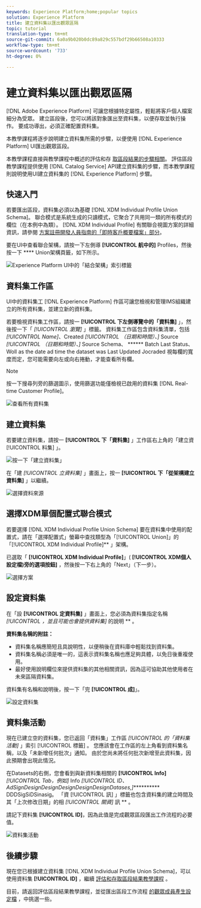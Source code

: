 ```yaml
---
keywords: Experience Platform;home;popular topics
solution: Experience Platform
title: 建立資料集以匯出觀眾區隔
topic: tutorial
translation-type: tm+mt
source-git-commit: 6a0a9b020b0dc89a829c557bdf29b66508a10333
workflow-type: tm+mt
source-wordcount: '733'
ht-degree: 0%

---
```



# 建立資料集以匯出觀眾區隔

[!DNL Adobe Experience Platform] 可讓您根據特定屬性，輕鬆將客戶個人檔案細分為受眾。 建立區段後，您可以將該對象匯出至資料集，以便存取並執行操作。 要成功導出，必須正確配置資料集。

本教學課程將逐步說明建立資料集所需的步驟，以便使用 [!DNL Experience Platform] UI匯出觀眾區段。

本教學課程直接與教學課程中概述的評估和存 [取區段結果的步驟相關](./evaluate-a-segment.md)。 評估區段教學課程提供使用 [!DNL Catalog Service] API建立資料集的步驟，而本教學課程則說明使用UI建立資料集的 [!DNL Experience Platform] 步驟。

## 快速入門

若要匯出區段，資料集必須以為基礎 [!DNL XDM Individual Profile Union Schema]。 聯合模式是系統生成的只讀模式，它聚合了共用同一類的所有模式的欄位（在本例中為類）。 [!DNL XDM Individual Profile] 有關聯合視圖方案的詳細資訊，請參閱 [方案註冊開發人員指南的「即時客戶概要檔案」部分](../../xdm/schema/composition.md#union)。

要在UI中查看聯合架構，請按一下左側導 **[!UICONTROL 航中的]** Profiles，然後按一下 **** Union架構頁籤，如下所示。

![Experience Platform UI中的「結合架構」索引標籤](../images/tutorials/segment-export-dataset/union-schema-ui.png)


## 資料集工作區

UI中的資料集工 [!DNL Experience Platform] 作區可讓您檢視和管理IMS組織建立的所有資料集，並建立新的資料集。

若要檢視資料集工作區，請按一 **[!UICONTROL 下左側導覽中的「資料集]** 」，然後按一下「 *[!UICONTROL 瀏覽]* 」標籤。 資料集工作區包含資料集清單，包括 *[!UICONTROL Name]*、Created *[!UICONTROL （日期和時間）、]* Source *[!UICONTROL （日期和時間）、]* Source Schema、 ****** Batch Last Status、Woll as the date ad time the dataset was Last Updated Jocraded 視每欄的寬度而定，您可能需要向左或向右捲動，才能查看所有欄。

>[!NOTE]
>
>按一下搜尋列旁的篩選圖示，使用篩選功能僅檢視已啟用的資料集 [!DNL Real-time Customer Profile]。

![查看所有資料集](../images/tutorials/segment-export-dataset/datasets-workspace.png)

## 建立資料集

若要建立資料集，請按一 **[!UICONTROL 下「資料集]** 」工作區右上角的「建立資 [!UICONTROL 料集] 」。

![按一下「建立資料集」](../images/tutorials/segment-export-dataset/dataset-click-create.png)

在「建 *[!UICONTROL 立資料集]* 」畫面上，按一 **[!UICONTROL 下「從架構建立資料集]** 」以繼續。

![選擇資料來源](../images/tutorials/segment-export-dataset/create-dataset.png)

## 選擇XDM單個配置式聯合模式

若要選擇 [!DNL XDM Individual Profile Union Schema] 要在資料集中使用的配置式，請在「選擇配置式」螢幕中查找類型為「[!UICONTROL Union]」的「[!UICONTROL XDM Individual Profile]** 」架構。

已選取「 **[!UICONTROL XDM Individual Profile]**」( **[!UICONTROL XDM個人設定檔)旁的選項按鈕]** ，然後按一下右上角的「Next」（下一步）。

![選擇方案](../images/tutorials/segment-export-dataset/select-schema.png)

## 設定資料集

在「設 **[!UICONTROL 定資料集]** 」畫面上，您必須為資料集指定名稱 *[!UICONTROL ，並且可能也會提供資料集]* 的說明 ** 。

**資料集名稱的附註：**
- 資料集名稱應簡短且具說明性，以便稍後在資料庫中輕鬆找到資料集。
- 資料集名稱必須是唯一的，這表示資料集名稱也應足夠具體，以免日後重複使用。
- 最好使用說明欄位來提供資料集的其他相關資訊，因為這可協助其他使用者在未來區隔資料集。

資料集有名稱和說明後，按一下「完 **[!UICONTROL 成]**」。

![設定資料集](../images/tutorials/segment-export-dataset/configure-dataset.png)

## 資料集活動

現在已建立空的資料集，您已返回「資料集」工作區 *[!UICONTROL 的「資料集活動]* 」索引 [!UICONTROL 標籤] 。 您應該會在工作區的左上角看到資料集名稱，以及「未新增任何批次」通知。 由於您尚未將任何批次新增至此資料集，因此預期會出現此情況。

在Datasets的右側，您會看到與新資料集相關的 **[!UICONTROL Info]***[!UICONTROL Tab，例如]* Info *[!UICONTROL ID、AdSignDesignDesignDesignDesignDesignDatases,]*********** DDDSigSiDSinasig。 「資 [!UICONTROL 訊] 」標籤也包含資料集的建立時間及其「上次修改日期」的相 *[!UICONTROL 關資]* 訊 ** 。

請記下資料集 **[!UICONTROL ID]**，因為此值是完成觀眾區段匯出工作流程的必要值。

![資料集活動](../images/tutorials/segment-export-dataset/dataset-activity.png)

## 後續步驟

現在您已根據建立資料集 [!DNL XDM Individual Profile Union Schema]，可以使用資料集 **[!UICONTROL ID]** ，繼續 [評估和存取區段結果教學課程](./evaluate-a-segment.md) 。

目前，請返回評估區段結果教學課程，並從匯出區段工作流程 [的觀眾成員產生設定檔](./evaluate-a-segment.md#generate-profiles) ，中挑選一些。
